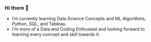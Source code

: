 ### Hi there 👋

* I’m currently learning Data Science Concepts and ML Algorithms, Python, SQL, and Tableau.
* I'm more of a Data and Coding Enthusiast and looking forward to learning every concept and skill towards it.
